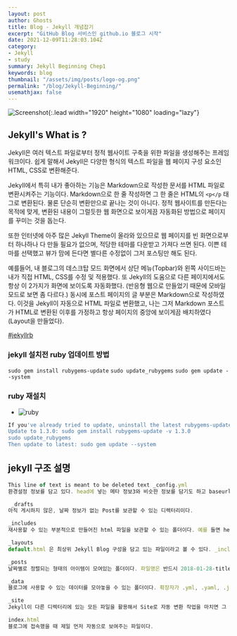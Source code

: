 ```yaml
---
layout: post
author: Ghosts
title: Blog - Jekyll 개념잡기
excerpt: "GitHub Blog 서비스인 github.io 블로그 시작"
date: 2021-12-09T11:28:03.104Z
category:
- Jekyll
- study
summary: Jekyll Beginning Chep1
keywords: blog
thumbnail: "/assets/img/posts/logo-og.png"
permalink: "/blog/Jekyll-Beginning/"
usemathjax: false
---
```



![Screenshot](https://drive.google.com/uc?export=view&id=1VCnN949u6AEM_AKTr2WgbcJWjBB5NXwI){:.lead width="1920" height="1080" loading="lazy"}

## Jekyll's What is ?
Jekyll은 여러 텍스트 파일로부터 정적 웹사이트 구축을 위한 파일을 생성해주는 프레임워크이다.
쉽게 말해서 Jekyll은 다양한 형식의 텍스트 파일을 웹 페이지 구성 요소인 HTML, CSS로 변환해준다.

Jekyll에서 특히 내가 좋아하는 기능은 Markdown으로 작성한 문서를 HTML 파일로 변환시켜주는 기능이다.
Markdown으로 한 줄 작성하면 그 한 줄은 HTML의 `<p</p` 태그로 변환된다.
물론 단순히 변환만으로 끝나는 것이 아니다. 정적 웹사이트를 만든다는 목적에 맞게, 변환된 내용이 그럴듯한 웹 화면으로 보이게끔 자동화된 방법으로 페이지를 꾸미는 것을 돕는다.

또한 인터넷에 아주 많은 Jekyll Theme이 올라와 있으므로 웹 페이지를 빈 화면으로부터 하나하나 다 만들 필요가 없으며, 적당한 테마를 다운받고 가져다 쓰면 된다. 이쁜 테마를 선택했고 뷰가 맘에 든다면 별다른 수정없이 그저 포스팅만 해도 된다.

예를들어, 내 블로그의 데스크탑 모드 화면에서 상단 메뉴(Topbar)와 왼쪽 사이드바는 내가 직접 HTML, CSS를 수정 및 적용했다. 또 Jekyll의 도움으로 다른 페이지에서도 항상 이 2가지가 화면에 보이도록 자동화했다. (반응형 웹으로 만들었기 때문에 모바일 모드로 보면 좀 다르다.)
동시에 포스트 페이지의 글 부분은 Markdown으로 작성하였다. 이것을 Jekyll이 자동으로 HTML 파일로 변환했고, 나는 그저 Markdown 포스트가 HTML로 변환된 이후를 가정하고 항상 페이지의 중앙에 보이게끔 배치하였다 (Layout을 만들었다).

[#jekyllrb](https://jekyllrb.com/docs/)


### jekyll 설치전 ruby 업데이트 방법
  ` sudo gem install rubygems-update `
  ` sudo update_rubygems ` 
  ` sudo gem update --system `

###  ruby 재설치
- ![ruby](https://stackoverflow.com/questions/1954206/cant-update-rubygems)
```bash 
If you've already tried to update, uninstall the latest rubygems-update first: sudo gem uninstall rubygems-update -v 1.3.5
Update to 1.3.0: sudo gem install rubygems-update -v 1.3.0
sudo update_rubygems
Then update to latest: sudo gem update --system
```


## jekyll 구조 설명

```jsx
This line of text is meant to be deleted text _config.yml
환경설정 정보를 담고 있다. head에 넣는 메타 정보3와 비슷한 정보를 담기도 하고 baseurl, url 등도 설정할 수 있다.

 _drafts
아직 게시하지 않은, 날짜 정보가 없는 Post를 보관할 수 있는 디렉터리이다.

_includes
재사용할 수 있는 부분적으로 만들어진 html 파일을 보관할 수 있는 폴더이다. 예를 들면 header나 footer는 모든 곳에서 반복적으로 사용하기 때문에 include 폴더에 만들어놓고 가져다 쓰면 편하다. liquid 태그로 _include 안에 html을 소환할 수 있다.

_layouts
default.html 은 최상위 Jekyll Blog 구성을 담고 있는 파일이라고 볼 수 있다. _include 폴더 안에 부분적인 html 들이 소환되어 있다. post.html 은 Post의 형태를 정의해놓은 html 파일이다.

_posts
날짜별로 정렬되는 형태의 아이템이 모여있는 폴더이다. 파일명은 반드시 2018-01-28-title.md 형태를 띠어야 한다.

_data
블로그에 사용할 수 있는 데이터를 모아놓을 수 있는 폴더이다. 확장자가 .yml, .yaml, .json, .csv 일 경우 자동으로 읽어 들여서 site.data 변수를 써서 불러올 수 있다.

_site
Jekyll이 다른 디렉터리에 있는 모든 파일을 활용해서 Site로 자동 변환 작업을 마치면 그 파일들이 저장되는 폴더이다. _site 폴더 내 파일은 건드리면 안 된다.

index.html
블로그에 접속했을 때 제일 먼저 자동으로 보여주는 파일이다.
```
